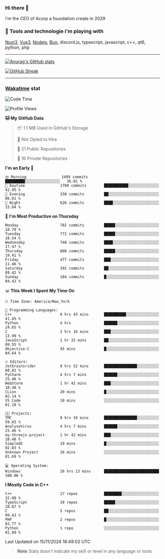 ### Hi there 👋

i'm the CEO of Acorp a foundation create in 2029  

### 🧰 Tools and technologie i'm playing with

[Nuxt3](https://nuxt.com), [Vue3](https://vuejs.org/), [Nodejs](https://nodejs.org), [Bun](https://bun.sh/), discord.js, typescript, javascript, c++, qt6, python, php

---

[![Anurag's GitHub stats](https://github-readme-stats.vercel.app/api?username=ackimixs&show_icons=true&theme=github_dark&count_private=true)](https://www.ackimixs.xyz)

[![GitHub Streak](https://github-readme-streak-stats.herokuapp.com?user=Ackimixs&theme=github-dark-blue&date_format=j%20M%5B%20Y%5D&mode=weekly)](https://git.io/streak-stats)

---
 
 ### [Wakatime](https://wakatime.com/) stat

<!--START_SECTION:waka-->
![Code Time](http://img.shields.io/badge/Code%20Time-1%2C329%20hrs%2040%20mins-blue)

![Profile Views](http://img.shields.io/badge/Profile%20Views-1-blue)

**🐱 My GitHub Data** 

> 📦 1.1 MB Used in GitHub's Storage 
 > 
> 🚫 Not Opted to Hire
 > 
> 📜 21 Public Repositories 
 > 
> 🔑 16 Private Repositories 
 > 
**I'm an Early 🐤** 

```text
🌞 Morning                1499 commits        █████████░░░░░░░░░░░░░░░░   36.01 % 
🌆 Daytime                1788 commits        ███████████░░░░░░░░░░░░░░   42.95 % 
🌃 Evening                250 commits         ██░░░░░░░░░░░░░░░░░░░░░░░   06.01 % 
🌙 Night                  626 commits         ████░░░░░░░░░░░░░░░░░░░░░   15.04 % 
```
📅 **I'm Most Productive on Thursday** 

```text
Monday                   782 commits         █████░░░░░░░░░░░░░░░░░░░░   18.78 % 
Tuesday                  772 commits         █████░░░░░░░░░░░░░░░░░░░░   18.54 % 
Wednesday                748 commits         ████░░░░░░░░░░░░░░░░░░░░░   17.97 % 
Thursday                 808 commits         █████░░░░░░░░░░░░░░░░░░░░   19.41 % 
Friday                   477 commits         ███░░░░░░░░░░░░░░░░░░░░░░   11.46 % 
Saturday                 392 commits         ██░░░░░░░░░░░░░░░░░░░░░░░   09.42 % 
Sunday                   184 commits         █░░░░░░░░░░░░░░░░░░░░░░░░   04.42 % 
```


📊 **This Week I Spent My Time On** 

```text
🕑︎ Time Zone: America/New_York

💬 Programming Languages: 
C++                      6 hrs 43 mins       ██████████░░░░░░░░░░░░░░░   41.45 % 
Python                   4 hrs               ██████░░░░░░░░░░░░░░░░░░░   24.65 % 
C                        2 hrs 16 mins       ███░░░░░░░░░░░░░░░░░░░░░░   13.99 % 
JavaScript               1 hr 32 mins        ██░░░░░░░░░░░░░░░░░░░░░░░   09.55 % 
Objective-C              45 mins             █░░░░░░░░░░░░░░░░░░░░░░░░   04.64 % 

🔥 Editors: 
Jetbrainsrider           9 hrs 52 mins       ███████████████░░░░░░░░░░   60.82 % 
PyCharm                  4 hrs 7 mins        ██████░░░░░░░░░░░░░░░░░░░   25.46 % 
WebStorm                 1 hr 42 mins        ███░░░░░░░░░░░░░░░░░░░░░░   10.48 % 
CLion                    20 mins             █░░░░░░░░░░░░░░░░░░░░░░░░   02.14 % 
VS Code                  10 mins             ░░░░░░░░░░░░░░░░░░░░░░░░░   01.10 % 

🐱‍💻 Projects: 
TMC                      9 hrs 34 mins       ███████████████░░░░░░░░░░   59.03 % 
AnalyseVirus             4 hrs 7 mins        ██████░░░░░░░░░░░░░░░░░░░   25.46 % 
my-threejs-project       1 hr 42 mins        ███░░░░░░░░░░░░░░░░░░░░░░   10.48 % 
SimpleGE                 19 mins             █░░░░░░░░░░░░░░░░░░░░░░░░   02.03 % 
Unknown Project          16 mins             ░░░░░░░░░░░░░░░░░░░░░░░░░   01.69 % 

💻 Operating System: 
Windows                  16 hrs 13 mins      █████████████████████████   100.00 % 
```

**I Mostly Code in C++** 

```text
C++                      17 repos            ████████░░░░░░░░░░░░░░░░░   32.08 % 
TypeScript               10 repos            █████░░░░░░░░░░░░░░░░░░░░   18.87 % 
C                        5 repos             ██░░░░░░░░░░░░░░░░░░░░░░░   09.43 % 
PHP                      2 repos             █░░░░░░░░░░░░░░░░░░░░░░░░   03.77 % 
Python                   1 repo              ░░░░░░░░░░░░░░░░░░░░░░░░░   01.89 % 
```




 Last Updated on 15/11/2024 18:49:02 UTC
<!--END_SECTION:waka-->

> **Note**
> Stats dosn't indicate my skill or level in any language or tools
